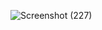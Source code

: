 ![Screenshot (227)](https://github.com/user-attachments/assets/8c945ce0-15b2-40c7-ab77-6c7e4bc9225f)
